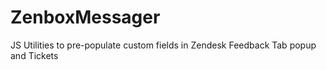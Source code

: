 ZenboxMessager
==============

JS Utilities to pre-populate custom fields in Zendesk Feedback Tab popup and Tickets
